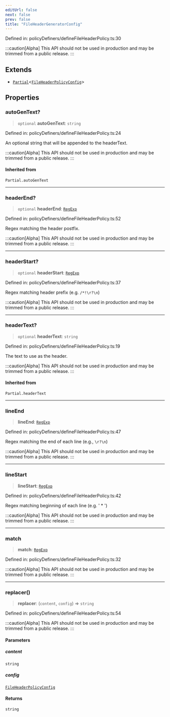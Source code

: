 ```yaml
---
editUrl: false
next: false
prev: false
title: "FileHeaderGeneratorConfig"
---
```


Defined in: policyDefiners/defineFileHeaderPolicy.ts:30

:::caution[Alpha]
This API should not be used in production and may be trimmed from a public release.
:::

## Extends

- [`Partial`](https://www.typescriptlang.org/docs/handbook/utility-types.html#partialtype)\<[`FileHeaderPolicyConfig`](/api/interfaces/fileheaderpolicyconfig/)\>

## Properties

### autoGenText?

> `optional` **autoGenText**: `string`

Defined in: policyDefiners/defineFileHeaderPolicy.ts:24

An optional string that will be appended to the headerText.

:::caution[Alpha]
This API should not be used in production and may be trimmed from a public release.
:::

#### Inherited from

`Partial.autoGenText`

***

### headerEnd?

> `optional` **headerEnd**: [`RegExp`](https://developer.mozilla.org/docs/Web/JavaScript/Reference/Global_Objects/RegExp)

Defined in: policyDefiners/defineFileHeaderPolicy.ts:52

Regex matching the header postfix.

:::caution[Alpha]
This API should not be used in production and may be trimmed from a public release.
:::

***

### headerStart?

> `optional` **headerStart**: [`RegExp`](https://developer.mozilla.org/docs/Web/JavaScript/Reference/Global_Objects/RegExp)

Defined in: policyDefiners/defineFileHeaderPolicy.ts:37

Regex matching header prefix (e.g. `/*!\r?\n`)

:::caution[Alpha]
This API should not be used in production and may be trimmed from a public release.
:::

***

### headerText?

> `optional` **headerText**: `string`

Defined in: policyDefiners/defineFileHeaderPolicy.ts:19

The text to use as the header.

:::caution[Alpha]
This API should not be used in production and may be trimmed from a public release.
:::

#### Inherited from

`Partial.headerText`

***

### lineEnd

> **lineEnd**: [`RegExp`](https://developer.mozilla.org/docs/Web/JavaScript/Reference/Global_Objects/RegExp)

Defined in: policyDefiners/defineFileHeaderPolicy.ts:47

Regex matching the end of each line (e.g., `\r?\n`)

:::caution[Alpha]
This API should not be used in production and may be trimmed from a public release.
:::

***

### lineStart

> **lineStart**: [`RegExp`](https://developer.mozilla.org/docs/Web/JavaScript/Reference/Global_Objects/RegExp)

Defined in: policyDefiners/defineFileHeaderPolicy.ts:42

Regex matching beginning of each line (e.g. ' * ')

:::caution[Alpha]
This API should not be used in production and may be trimmed from a public release.
:::

***

### match

> **match**: [`RegExp`](https://developer.mozilla.org/docs/Web/JavaScript/Reference/Global_Objects/RegExp)

Defined in: policyDefiners/defineFileHeaderPolicy.ts:32

:::caution[Alpha]
This API should not be used in production and may be trimmed from a public release.
:::

***

### replacer()

> **replacer**: (`content`, `config`) => `string`

Defined in: policyDefiners/defineFileHeaderPolicy.ts:54

:::caution[Alpha]
This API should not be used in production and may be trimmed from a public release.
:::

#### Parameters

##### content

`string`

##### config

[`FileHeaderPolicyConfig`](/api/interfaces/fileheaderpolicyconfig/)

#### Returns

`string`
